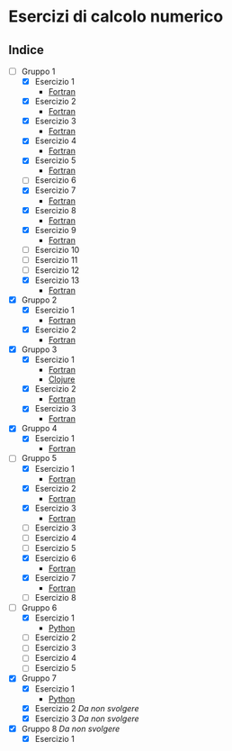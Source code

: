 # Esercizi di calcolo numerico

## Indice

* [ ] Gruppo 1
  * [x] Esercizio 1
    * [Fortran](Fortran/G1.01)
  * [x] Esercizio 2
    * [Fortran](Fortran/G1.02)
  * [x] Esercizio 3
    * [Fortran](Fortran/G1.03)
  * [x] Esercizio 4
    * [Fortran](Fortran/G1.04)
  * [x] Esercizio 5
    * [Fortran](Fortran/G1.05)
  * [ ] Esercizio 6
  * [x] Esercizio 7
    * [Fortran](Fortran/G1.07)
  * [x] Esercizio 8
    * [Fortran](Fortran/G1.08)
  * [x] Esercizio 9
    * [Fortran](Fortran/G1.09)
  * [ ] Esercizio 10
  * [ ] Esercizio 11
  * [ ] Esercizio 12
  * [x] Esercizio 13
    * [Fortran](Fortran/G1.13)

* [x] Gruppo 2
  * [x] Esercizio 1
    * [Fortran](Fortran/G2.01)
  * [x] Esercizio 2
    * [Fortran](Fortran/G2.02)

* [x] Gruppo 3
  * [x] Esercizio 1
    * [Fortran](Fortran/G3.01)
    * [Clojure](Clojure)
  * [x] Esercizio 2
    * [Fortran](Fortran/G3.02)
  * [x] Esercizio 3
    * [Fortran](Fortran/G3.03)

* [x] Gruppo 4
  * [x] Esercizio 1
    * [Fortran](Fortran/G4.01)

* [ ] Gruppo 5
  * [x] Esercizio 1
    * [Fortran](Fortran/G5.01)
  * [x] Esercizio 2
    * [Fortran](Fortran/G5.02)
  * [x] Esercizio 3
    * [Fortran](Fortran/G5.03)
  * [ ] Esercizio 3
  * [ ] Esercizio 4
  * [ ] Esercizio 5
  * [x] Esercizio 6
    * [Fortran](Fortran/G5.06)
  * [x] Esercizio 7
    * [Fortran](Fortran/G5.07)
  * [ ] Esercizio 8

* [ ] Gruppo 6
  * [x] Esercizio 1
    * [Python](Python/cn/exercises/g6e01.py)
  * [ ] Esercizio 2
  * [ ] Esercizio 3
  * [ ] Esercizio 4
  * [ ] Esercizio 5

* [x] Gruppo 7
  * [x] Esercizio 1
    * [Python](Python/cn/exercises/g7e01.py)
  * [x] Esercizio 2 *Da non svolgere*
  * [x] Esercizio 3 *Da non svolgere*

* [x] Gruppo 8 *Da non svolgere*
  * [x] Esercizio 1
